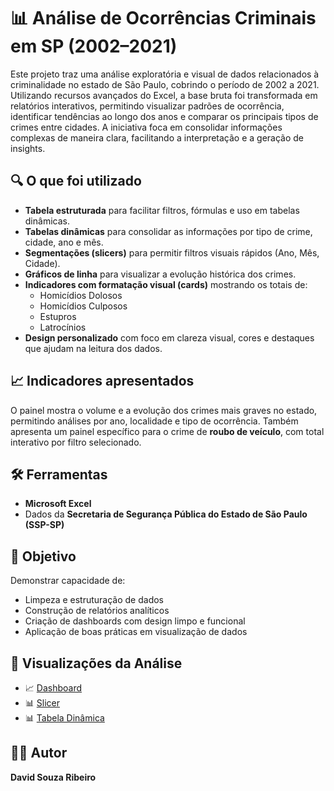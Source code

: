 # 📊 Análise de Ocorrências Criminais em SP (2002–2021)

Este projeto traz uma análise exploratória e visual de dados relacionados à criminalidade no estado de São Paulo, cobrindo o período de 2002 a 2021. Utilizando recursos avançados do Excel, a base bruta foi transformada em relatórios interativos, permitindo visualizar padrões de ocorrência, identificar tendências ao longo dos anos e comparar os principais tipos de crimes entre cidades. A iniciativa foca em consolidar informações complexas de maneira clara, facilitando a interpretação e a geração de insights.

## 🔍 O que foi utilizado

- **Tabela estruturada** para facilitar filtros, fórmulas e uso em tabelas dinâmicas.
- **Tabelas dinâmicas** para consolidar as informações por tipo de crime, cidade, ano e mês.
- **Segmentações (slicers)** para permitir filtros visuais rápidos (Ano, Mês, Cidade).
- **Gráficos de linha** para visualizar a evolução histórica dos crimes.
- **Indicadores com formatação visual (cards)** mostrando os totais de:
  - Homicídios Dolosos
  - Homicídios Culposos
  - Estupros
  - Latrocínios
- **Design personalizado** com foco em clareza visual, cores e destaques que ajudam na leitura dos dados.

## 📈 Indicadores apresentados

O painel mostra o volume e a evolução dos crimes mais graves no estado, permitindo análises por ano, localidade e tipo de ocorrência. Também apresenta um painel específico para o crime de **roubo de veículo**, com total interativo por filtro selecionado.

## 🛠 Ferramentas

- **Microsoft Excel**
- Dados da **Secretaria de Segurança Pública do Estado de São Paulo (SSP-SP)**

## 📌 Objetivo

Demonstrar capacidade de:
- Limpeza e estruturação de dados
- Construção de relatórios analíticos
- Criação de dashboards com design limpo e funcional
- Aplicação de boas práticas em visualização de dados

## 📸 Visualizações da Análise

- 📈 [Dashboard](./Imagens/dashboard.jpg)
- 📊 [Slicer](./Imagens/dashboard.jpg)
- 📊 [Tabela Dinâmica](./Imagens/tabeladinamica.jpg)

## 👨‍💻 Autor
**David Souza Ribeiro**  


